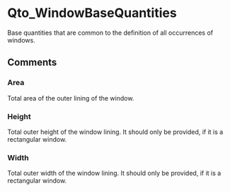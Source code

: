 # Qto_WindowBaseQuantities

Base quantities that are common to the definition of all occurrences of windows.
<!-- end of short definition -->

## Comments

### Area

Total area of the outer lining of the window.

### Height

Total outer height of the window lining. It should only be provided, if it is a rectangular window.

### Width

Total outer width of the window lining. It should only be provided, if it is a rectangular window.

